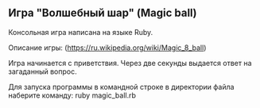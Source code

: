 ## Игра "Волшебный шар" (Magic ball)

Консольная игра написана на языке Ruby.

Описание игры: (https://ru.wikipedia.org/wiki/Magic_8_ball)

Игра начинается с приветствия. Через две секунды выдается ответ на загаданный вопрос. 

Для запуска программы в командной строке в директории файла наберите команду:
ruby magic_ball.rb
